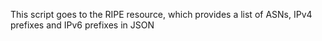 This script goes to the RIPE resource, which provides a list of ASNs, IPv4 prefixes and IPv6 prefixes in JSON